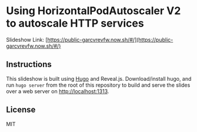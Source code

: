 # Using HorizontalPodAutoscaler V2 to autoscale HTTP services

Slideshow Link: [https://public-garcvrevfw.now.sh/#/](https://public-garcvrevfw.now.sh/#/)

## Instructions

This slideshow is built using [Hugo](https://gohugo.io/) and Reveal.js. Download/install hugo, and run `hugo server` from the root of this repository to build and serve the slides over a web server on [http://localhost:1313](http://localhost:1313).

## License

MIT
